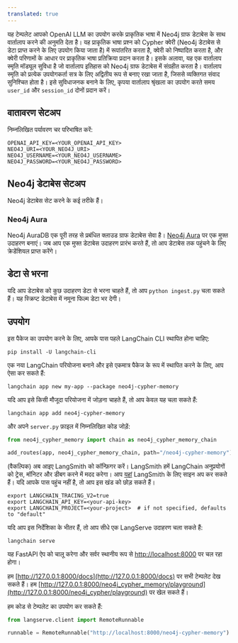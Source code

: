 ```yaml
---
translated: true
---
```


यह टेम्पलेट आपको OpenAI LLM का उपयोग करके प्राकृतिक भाषा में Neo4j ग्राफ डेटाबेस के साथ वार्तालाप करने की अनुमति देता है।
यह प्राकृतिक भाषा प्रश्न को Cypher क्वेरी (Neo4j डेटाबेस से डेटा प्राप्त करने के लिए उपयोग किया जाता है) में रूपांतरित करता है, क्वेरी को निष्पादित करता है, और क्वेरी परिणामों के आधार पर प्राकृतिक भाषा प्रतिक्रिया प्रदान करता है।
इसके अलावा, यह एक वार्तालाप स्मृति मॉड्यूल सुविधा है जो वार्तालाप इतिहास को Neo4j ग्राफ डेटाबेस में संग्रहीत करता है।
वार्तालाप स्मृति को प्रत्येक उपयोगकर्ता सत्र के लिए अद्वितीय रूप से बनाए रखा जाता है, जिससे व्यक्तिगत संवाद सुनिश्चित होता है।
इसे सुविधाजनक बनाने के लिए, कृपया वार्तालाप श्रृंखला का उपयोग करते समय `user_id` और `session_id` दोनों प्रदान करें।

## वातावरण सेटअप

निम्नलिखित पर्यावरण चर परिभाषित करें:

```shell
OPENAI_API_KEY=<YOUR_OPENAI_API_KEY>
NEO4J_URI=<YOUR_NEO4J_URI>
NEO4J_USERNAME=<YOUR_NEO4J_USERNAME>
NEO4J_PASSWORD=<YOUR_NEO4J_PASSWORD>
```

## Neo4j डेटाबेस सेटअप

Neo4j डेटाबेस सेट करने के कई तरीके हैं।

### Neo4j Aura

Neo4j AuraDB एक पूरी तरह से प्रबंधित क्लाउड ग्राफ डेटाबेस सेवा है।
[Neo4j Aura](https://neo4j.com/cloud/platform/aura-graph-database?utm_source=langchain&utm_content=langserve) पर एक मुफ्त उदाहरण बनाएं।
जब आप एक मुफ्त डेटाबेस उदाहरण प्रारंभ करते हैं, तो आप डेटाबेस तक पहुंचने के लिए क्रेडेंशियल प्राप्त करेंगे।

## डेटा से भरना

यदि आप डेटाबेस को कुछ उदाहरण डेटा से भरना चाहते हैं, तो आप `python ingest.py` चला सकते हैं।
यह स्क्रिप्ट डेटाबेस में नमूना फिल्म डेटा भर देगी।

## उपयोग

इस पैकेज का उपयोग करने के लिए, आपके पास पहले LangChain CLI स्थापित होना चाहिए:

```shell
pip install -U langchain-cli
```

एक नया LangChain परियोजना बनाने और इसे एकमात्र पैकेज के रूप में स्थापित करने के लिए, आप ऐसा कर सकते हैं:

```shell
langchain app new my-app --package neo4j-cypher-memory
```

यदि आप इसे किसी मौजूदा परियोजना में जोड़ना चाहते हैं, तो आप केवल यह चला सकते हैं:

```shell
langchain app add neo4j-cypher-memory
```

और अपने `server.py` फ़ाइल में निम्नलिखित कोड जोड़ें:

```python
from neo4j_cypher_memory import chain as neo4j_cypher_memory_chain

add_routes(app, neo4j_cypher_memory_chain, path="/neo4j-cypher-memory")
```

(वैकल्पिक) अब आइए LangSmith को कॉन्फ़िगर करें।
LangSmith हमें LangChain अनुप्रयोगों को ट्रेस, मॉनिटर और डीबग करने में मदद करेगा।
आप [यहां](https://smith.langchain.com/) LangSmith के लिए साइन अप कर सकते हैं।
यदि आपके पास पहुंच नहीं है, तो आप इस खंड को छोड़ सकते हैं।

```shell
export LANGCHAIN_TRACING_V2=true
export LANGCHAIN_API_KEY=<your-api-key>
export LANGCHAIN_PROJECT=<your-project>  # if not specified, defaults to "default"
```

यदि आप इस निर्देशिका के भीतर हैं, तो आप सीधे एक LangServe उदाहरण चला सकते हैं:

```shell
langchain serve
```

यह FastAPI ऐप को चालू करेगा और सर्वर स्थानीय रूप से [http://localhost:8000](http://localhost:8000) पर चल रहा होगा।

हम [http://127.0.0.1:8000/docs](http://127.0.0.1:8000/docs) पर सभी टेम्पलेट देख सकते हैं।
हम [http://127.0.0.1:8000/neo4j_cypher_memory/playground](http://127.0.0.1:8000/neo4j_cypher/playground) पर खेल सकते हैं।

हम कोड से टेम्पलेट का उपयोग कर सकते हैं:

```python
from langserve.client import RemoteRunnable

runnable = RemoteRunnable("http://localhost:8000/neo4j-cypher-memory")
```
